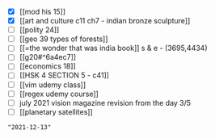 - [x] [[mod his 15]]
- [x] [[art and culture c11 ch7 - indian bronze sculpture]]
- [ ] [[polity 24]]
- [ ] [[geo 39 types of forests]]
- [ ] [[=the wonder that was india book]] s & e - (3695,4434)
- [ ] [[g20#^6a4ec7]]
- [ ] [[economics 18]]
- [ ] [[HSK 4 SECTION 5 - c41]]
- [ ] [[vim udemy class]]
- [ ] [[regex udemy course]]
- [ ] july 2021 vision magazine revision from the day 3/5
- [ ] [[planetary satellites]]

```query 2021-11-05 03:01
"2021-12-13"
```